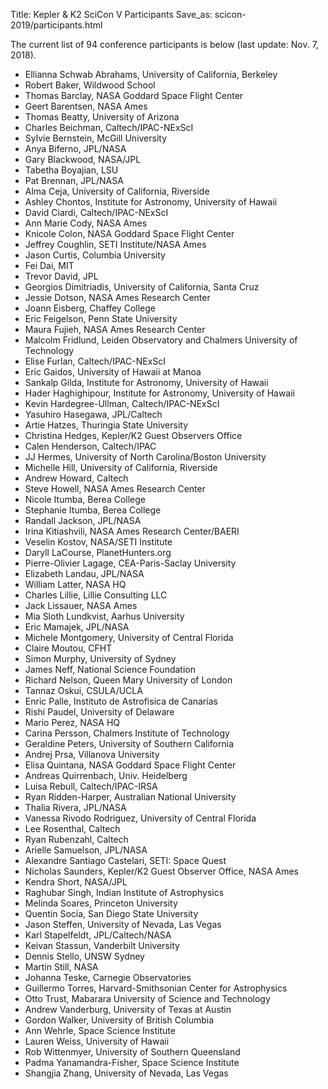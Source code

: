 Title: Kepler & K2 SciCon V Participants
Save_as: scicon-2019/participants.html

The current list of 94 conference participants is below (last update: Nov. 7, 2018).

* Ellianna Schwab Abrahams, University of California, Berkeley
* Robert Baker, Wildwood School
* Thomas Barclay, NASA Goddard Space Flight Center
* Geert Barentsen, NASA Ames
* Thomas Beatty, University of Arizona
* Charles Beichman, Caltech/IPAC-NExScI
* Sylvie Bernstein, McGill University
* Anya Biferno, JPL/NASA
* Gary Blackwood, NASA/JPL
* Tabetha Boyajian, LSU
* Pat Brennan, JPL/NASA
* Alma Ceja, University of California, Riverside
* Ashley Chontos, Institute for Astronomy, University of Hawaii
* David Ciardi, Caltech/IPAC-NExScI
* Ann Marie Cody, NASA Ames
* Knicole Colon, NASA Goddard Space Flight Center
* Jeffrey Coughlin, SETI Institute/NASA Ames
* Jason Curtis, Columbia University
* Fei Dai, MIT
* Trevor David, JPL
* Georgios Dimitriadis, University of California, Santa Cruz
* Jessie Dotson, NASA Ames Research Center
* Joann Eisberg, Chaffey College
* Eric Feigelson, Penn State University
* Maura Fujieh, NASA Ames Research Center
* Malcolm Fridlund, Leiden Observatory and Chalmers University of Technology
* Elise Furlan, Caltech/IPAC-NExScI
* Eric Gaidos, University of Hawaii at Manoa
* Sankalp Gilda, Institute for Astronomy, University of Hawaii
* Hader Haghighipour, Institute for Astronomy, University of Hawaii
* Kevin Hardegree-Ullman, Caltech/IPAC-NExScI
* Yasuhiro Hasegawa, JPL/Caltech
* Artie Hatzes, Thuringia State University
* Christina Hedges, Kepler/K2 Guest Observers Office	
* Calen Henderson, Caltech/IPAC
* JJ Hermes, University of North Carolina/Boston University	
* Michelle Hill, University of California, Riverside	
* Andrew Howard, Caltech	
* Steve Howell, NASA Ames Research Center
* Nicole Itumba, Berea College
* Stephanie Itumba, Berea College
* Randall Jackson, JPL/NASA
* Irina Kitiashvili, NASA Ames Research Center/BAERI
* Veselin Kostov, NASA/SETI Institute	
* Daryll LaCourse, PlanetHunters.org
* Pierre-Olivier Lagage, CEA-Paris-Saclay University
* Elizabeth Landau, JPL/NASA
* William Latter, NASA HQ
* Charles Lillie, Lillie Consulting LLC
* Jack Lissauer, NASA Ames
* Mia Sloth Lundkvist, Aarhus University
* Eric Mamajek, JPL/NASA
* Michele Montgomery, University of Central Florida
* Claire Moutou, CFHT
* Simon Murphy, University of Sydney
* James Neff, National Science Foundation
* Richard Nelson, Queen Mary University of London
* Tannaz Oskui, CSULA/UCLA
* Enric Palle, Instituto de Astrofisica de Canarias
* Rishi Paudel, University of Delaware
* Mario Perez, NASA HQ
* Carina Persson, Chalmers Institute of Technology
* Geraldine Peters, University of Southern California
* Andrej Prsa, Villanova University
* Elisa Quintana, NASA Goddard Space Flight Center
* Andreas Quirrenbach, Univ. Heidelberg
* Luisa Rebull, Caltech/IPAC-IRSA
* Ryan Ridden-Harper, Australian National University
* Thalia Rivera, JPL/NASA
* Vanessa Rivodo Rodriguez, University of Central Florida
* Lee Rosenthal, Caltech
* Ryan Rubenzahl, Caltech
* Arielle Samuelson, JPL/NASA
* Alexandre Santiago Castelari, SETI: Space Quest
* Nicholas Saunders, Kepler/K2 Guest Observer Office, NASA Ames
* Kendra Short, NASA/JPL
* Raghubar Singh, Indian Institute of Astrophysics
* Melinda Soares, Princeton University
* Quentin Socia, San Diego State University
* Jason Steffen, University of Nevada, Las Vegas
* Karl Stapelfeldt, JPL/Caltech/NASA
* Keivan Stassun, Vanderbilt University
* Dennis Stello, UNSW Sydney
* Martin Still, NASA
* Johanna Teske, Carnegie Observatories	
* Guillermo Torres, Harvard-Smithsonian Center for Astrophysics
* Otto Trust, Mabarara University of Science and Technology
* Andrew Vanderburg, University of Texas at Austin
* Gordon Walker, University of British Columbia
* Ann Wehrle, Space Science Institute
* Lauren Weiss, University of Hawaii
* Rob Wittenmyer, University of Southern Queensland
* Padma Yanamandra-Fisher, Space Science Institute
* Shangjia Zhang, University of Nevada, Las Vegas
